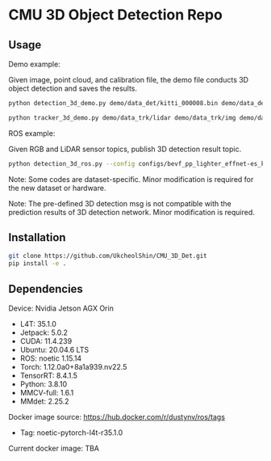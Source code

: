 # CMU 3D Object Detection Repo

## Usage
Demo example: 

Given image, point cloud, and calibration file, the demo file conducts 3D object detection and saves the results.
```bash
python detection_3d_demo.py demo/data_det/kitti_000008.bin demo/data_det/kitti_000008.png demo/data_det/kitti_calibration.yaml configs/bevf_pp_lighter_effnet-es_kitti.py checkpoints/epoch_4.pth --snapshot
```

```bash
python tracker_3d_demo.py demo/data_trk/lidar demo/data_trk/img demo/data_trk/kitti_calibration.yaml configs/bevf_pp_lighter_effnet-es_kitti.py checkpoints/epoch_4.pth --snapshot
```

ROS example: 

Given RGB and LiDAR sensor topics, publish 3D detection result topic.
```bash
python detection_3d_ros.py --config configs/bevf_pp_lighter_effnet-es_kitti.py --calib demo/data/kitti/kitti_calibration.yaml --checkpoint checkpoints/epoch_4.pth 
```

Note: Some codes are dataset-specific. Minor modification is required for the new dataset or hardware.

Note: The pre-defined 3D detection msg is not compatible with the prediction results of 3D detection network. Minor modification is required.

## Installation
```bash
git clone https://github.com/UkcheolShin/CMU_3D_Det.git
pip install -e .
```

## Dependencies
Device: Nvidia Jetson AGX Orin
- L4T: 35.1.0
- Jetpack: 5.0.2
- CUDA: 11.4.239
- Ubuntu: 20.04.6 LTS
- ROS: noetic 1.15.14
- Torch: 1.12.0a0+8a1a939.nv22.5
- TensorRT: 8.4.1.5
- Python: 3.8.10
- MMCV-full: 1.6.1
- MMdet: 2.25.2

Docker image source: https://hub.docker.com/r/dustynv/ros/tags
- Tag: noetic-pytorch-l4t-r35.1.0
  
Current docker image: TBA

